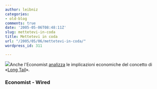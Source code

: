 ```yaml
---
author: leibniz
categories:
- old-blog
comments: true
date: '2005-05-06T08:48:11Z'
slug: mettetevi-in-coda
title: Mettetevi in coda
url: "/2005/05/06/mettetevi-in-coda/"
wordpress_id: 311

---
```

![](https://a1112.g.akamai.net/7/1112/492/20040528/www.wired.com/wired/archive/12.10/images/FF_170_tail2_t.gif)Anche l'Economist [analizza](https://www.economist.com/finance/displayStory.cfm?story_id=3936129) le implicazioni economiche del concetto di «[Long Tail](https://www.wired.com/wired/archive/12.10/tail.html)».  



### Economist - Wired
